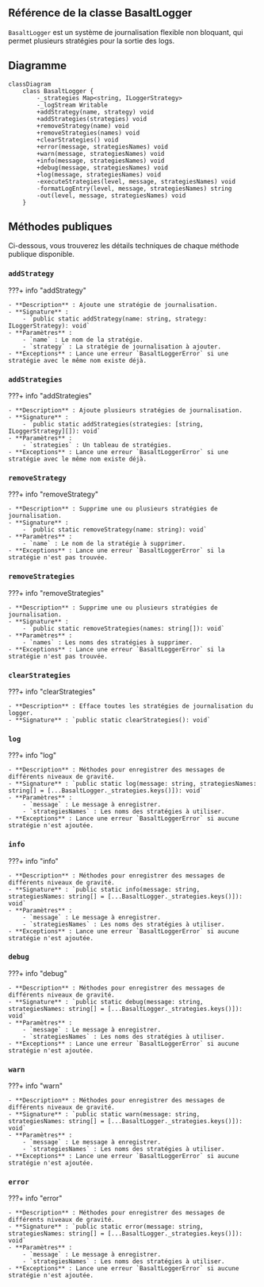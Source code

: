 ## **Référence de la classe BasaltLogger**

`BasaltLogger` est un système de journalisation flexible non bloquant, qui permet plusieurs stratégies pour la sortie des logs.

## **Diagramme**

```mermaid
classDiagram
    class BasaltLogger {
        -_strategies Map<string, ILoggerStrategy>
        -_logStream Writable
        +addStrategy(name, strategy) void
        +addStrategies(strategies) void
        +removeStrategy(name) void
        +removeStrategies(names) void
        +clearStrategies() void
        +error(message, strategiesNames) void
        +warn(message, strategiesNames) void
        +info(message, strategiesNames) void
        +debug(message, strategiesNames) void
        +log(message, strategiesNames) void
        -executeStrategies(level, message, strategiesNames) void
        -formatLogEntry(level, message, strategiesNames) string
        -out(level, message, strategiesNames) void
    }
```

## **Méthodes publiques**

Ci-dessous, vous trouverez les détails techniques de chaque méthode publique disponible.

### `addStrategy`

???+ info "addStrategy"

    - **Description** : Ajoute une stratégie de journalisation.
    - **Signature** :
        - `public static addStrategy(name: string, strategy: ILoggerStrategy): void`
    - **Paramètres** :
        - `name` : Le nom de la stratégie.
        - `strategy` : La stratégie de journalisation à ajouter.
    - **Exceptions** : Lance une erreur `BasaltLoggerError` si une stratégie avec le même nom existe déjà.

### `addStrategies`

???+ info "addStrategies"

    - **Description** : Ajoute plusieurs stratégies de journalisation.
    - **Signature** :
        - `public static addStrategies(strategies: [string, ILoggerStrategy][]): void`
    - **Paramètres** :
        - `strategies` : Un tableau de stratégies.
    - **Exceptions** : Lance une erreur `BasaltLoggerError` si une stratégie avec le même nom existe déjà.

### `removeStrategy`

???+ info "removeStrategy"

    - **Description** : Supprime une ou plusieurs stratégies de journalisation.
    - **Signature** :
        - `public static removeStrategy(name: string): void`
    - **Paramètres** :
        - `name` : Le nom de la stratégie à supprimer.
    - **Exceptions** : Lance une erreur `BasaltLoggerError` si la stratégie n'est pas trouvée.

### `removeStrategies`

???+ info "removeStrategies"

    - **Description** : Supprime une ou plusieurs stratégies de journalisation.
    - **Signature** :
        - `public static removeStrategies(names: string[]): void`
    - **Paramètres** :
        - `names` : Les noms des stratégies à supprimer.
    - **Exceptions** : Lance une erreur `BasaltLoggerError` si la stratégie n'est pas trouvée.

### `clearStrategies`

???+ info "clearStrategies"

    - **Description** : Efface toutes les stratégies de journalisation du logger.
    - **Signature** : `public static clearStrategies(): void`

### `log`

???+ info "log"

    - **Description** : Méthodes pour enregistrer des messages de différents niveaux de gravité.
    - **Signature** : `public static log(message: string, strategiesNames: string[] = [...BasaltLogger._strategies.keys()]): void`
    - **Paramètres** :
        - `message` : Le message à enregistrer.
        - `strategiesNames` : Les noms des stratégies à utiliser.
    - **Exceptions** : Lance une erreur `BasaltLoggerError` si aucune stratégie n'est ajoutée.

### `info`

???+ info "info"

    - **Description** : Méthodes pour enregistrer des messages de différents niveaux de gravité.
    - **Signature** : `public static info(message: string, strategiesNames: string[] = [...BasaltLogger._strategies.keys()]): void`
    - **Paramètres** :
        - `message` : Le message à enregistrer.
        - `strategiesNames` : Les noms des stratégies à utiliser.
    - **Exceptions** : Lance une erreur `BasaltLoggerError` si aucune stratégie n'est ajoutée.

### `debug`

???+ info "debug"

    - **Description** : Méthodes pour enregistrer des messages de différents niveaux de gravité.
    - **Signature** : `public static debug(message: string, strategiesNames: string[] = [...BasaltLogger._strategies.keys()]): void`
    - **Paramètres** :
        - `message` : Le message à enregistrer.
        - `strategiesNames` : Les noms des stratégies à utiliser.
    - **Exceptions** : Lance une erreur `BasaltLoggerError` si aucune stratégie n'est ajoutée.

### `warn`

???+ info "warn"

    - **Description** : Méthodes pour enregistrer des messages de différents niveaux de gravité.
    - **Signature** : `public static warn(message: string, strategiesNames: string[] = [...BasaltLogger._strategies.keys()]): void`
    - **Paramètres** :
        - `message` : Le message à enregistrer.
        - `strategiesNames` : Les noms des stratégies à utiliser.
    - **Exceptions** : Lance une erreur `BasaltLoggerError` si aucune stratégie n'est ajoutée.

### `error`

???+ info "error"

    - **Description** : Méthodes pour enregistrer des messages de différents niveaux de gravité.
    - **Signature** : `public static error(message: string, strategiesNames: string[] = [...BasaltLogger._strategies.keys()]): void`
    - **Paramètres** :
        - `message` : Le message à enregistrer.
        - `strategiesNames` : Les noms des stratégies à utiliser.
    - **Exceptions** : Lance une erreur `BasaltLoggerError` si aucune stratégie n'est ajoutée.

